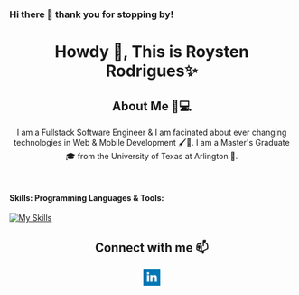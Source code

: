 ### Hi there 👋 thank you for stopping by!


<h1 align='center'>Howdy 🧑, This is Roysten Rodrigues✨ </h1>

<h2 align='center'>About Me 🧑💻</h2>

<p align='center'> I am a Fullstack Software Engineer & I am facinated about ever changing technologies in Web & Mobile Development 🖌🎨. I am a Master's Graduate 🎓 from the University of Texas at Arlington 🏫.</p>

<br>

#### Skills: Programming Languages & Tools:

[![My Skills](https://skillicons.dev/icons?i=javascript,java,kotlin,html,css,js,nodejs,express,aws,dynamodb,docker,androidstudio,mysql)](https://skillicons.dev)

<h2 align='center'> Connect with me 📫 </h2>
<p align = 'center'>
<a href = "https://www.linkedin.com/in/roysten-rodrigues" target="_blank"> <img src=https://github.com/edent/SuperTinyIcons/blob/master/images/svg/linkedin.svg height='30' weight='30'/></a>
